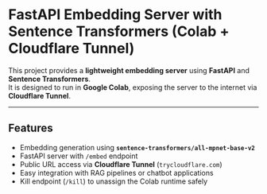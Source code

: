 #  FastAPI Embedding Server with Sentence Transformers (Colab + Cloudflare Tunnel)

This project provides a **lightweight embedding server** using **FastAPI** and **Sentence Transformers**.  
It is designed to run in **Google Colab**, exposing the server to the internet via **Cloudflare Tunnel**.

---

##  Features
-  Embedding generation using **`sentence-transformers/all-mpnet-base-v2`**
-  FastAPI server with `/embed` endpoint
-  Public URL access via **Cloudflare Tunnel** (`trycloudflare.com`)
-  Easy integration with RAG pipelines or chatbot applications
-  Kill endpoint (`/kill`) to unassign the Colab runtime safely


